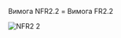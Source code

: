 Вимога NFR2.2 = Вимога FR2.2

![NFR2 2](https://user-images.githubusercontent.com/79446249/191823772-81ddf8b6-ecc1-459f-bb67-2a3a86091c6c.jpg)
